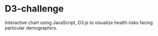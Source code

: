 # D3-challenge
Interactive chart using JavaScript, D3.js to visualize health risks facing particular demographics.
